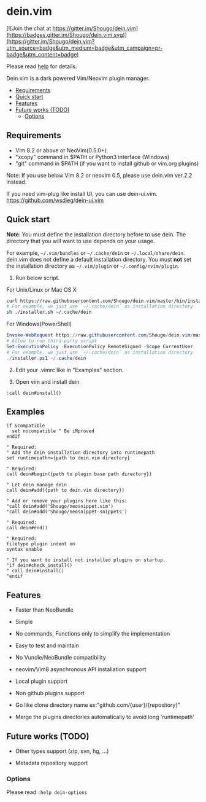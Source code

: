 # dein.vim

[![Join the chat at https://gitter.im/Shougo/dein.vim](https://badges.gitter.im/Shougo/dein.vim.svg)](https://gitter.im/Shougo/dein.vim?utm_source=badge&utm_medium=badge&utm_campaign=pr-badge&utm_content=badge)

Please read [help](doc/dein.txt) for details.

Dein.vim is a dark powered Vim/Neovim plugin manager.

<!-- vim-markdown-toc GFM -->

- [Requirements](#requirements)
- [Quick start](#quick-start)
- [Features](#features)
- [Future works (TODO)](#future-works-todo)
  - [Options](#options)

<!-- vim-markdown-toc -->

## Requirements

- Vim 8.2 or above or NeoVim(0.5.0+).
- "xcopy" command in $PATH or Python3 interface (Windows)
- "git" command in $PATH (if you want to install github or vim.org plugins)

Note: If you use below Vim 8.2 or neovim 0.5, please use dein.vim ver.2.2
instead.

If you need vim-plug like install UI, you can use dein-ui.vim.
https://github.com/wsdjeg/dein-ui.vim

## Quick start

**Note**: You must define the installation directory before to use dein. The
directory that you will want to use depends on your usage.

For example, `~/.vim/bundles` or `~/.cache/dein` or `~/.local/share/dein`.
dein.vim does not define a default installation directory. You must **not** set
the installation directory as `~/.vim/plugin` or `~/.config/nvim/plugin`.

1. Run below script.

For Unix/Linux or Mac OS X

```sh
curl https://raw.githubusercontent.com/Shougo/dein.vim/master/bin/installer.sh > installer.sh
# For example, we just use `~/.cache/dein` as installation directory
sh ./installer.sh ~/.cache/dein
```

For Windows(PowerShell)

```powershell
Invoke-WebRequest https://raw.githubusercontent.com/Shougo/dein.vim/master/bin/installer.ps1 -OutFile installer.ps1
# Allow to run third-party script
Set-ExecutionPolicy -ExecutionPolicy RemoteSigned -Scope CurrentUser
# For example, we just use `~/.cache/dein` as installation directory
./installer.ps1 ~/.cache/dein
```

2. Edit your .vimrc like in "Examples" section.

3. Open vim and install dein

```vim
:call dein#install()
```

## Examples

```vim
if &compatible
  set nocompatible " Be iMproved
endif

" Required:
" Add the dein installation directory into runtimepath
set runtimepath+={path to dein.vim directory}

" Required:
call dein#begin({path to plugin base path directory})

" Let dein manage dein
call dein#add({path to dein.vim directory})

" Add or remove your plugins here like this:
"call dein#add('Shougo/neosnippet.vim')
"call dein#add('Shougo/neosnippet-snippets')

" Required:
call dein#end()

" Required:
filetype plugin indent on
syntax enable

" If you want to install not installed plugins on startup.
"if dein#check_install()
" call dein#install()
"endif
```

## Features

- Faster than NeoBundle

- Simple

- No commands, Functions only to simplify the implementation

- Easy to test and maintain

- No Vundle/NeoBundle compatibility

- neovim/Vim8 asynchronous API installation support

- Local plugin support

- Non github plugins support

- Go like clone directory name ex:"github.com/{user}/{repository}"

- Merge the plugins directories automatically to avoid long 'runtimepath'

## Future works (TODO)

- Other types support (zip, svn, hg, ...)

- Metadata repository support

### Options

Please read `:help dein-options`
